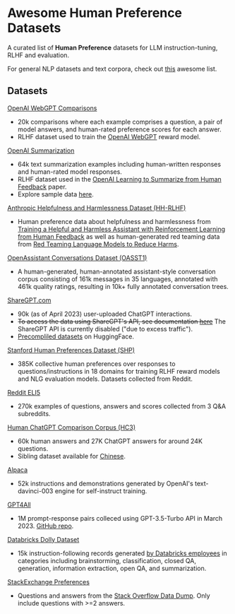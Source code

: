 # Awesome Human Preference Datasets
A curated list of **Human Preference** datasets for LLM instruction-tuning, RLHF and evaluation.

For general NLP datasets and text corpora, check out [this](https://github.com/niderhoff/nlp-datasets) awesome list.


## Datasets
[OpenAI WebGPT Comparisons](https://huggingface.co/datasets/openai/webgpt_comparisons)
- 20k comparisons where each example comprises a question, a pair of model answers, and human-rated preference scores for each answer. 
- RLHF dataset used to train the [OpenAI WebGPT](https://arxiv.org/abs/2112.09332) reward model.

[OpenAI Summarization](https://huggingface.co/datasets/openai/summarize_from_feedback)
- 64k text summarization examples including human-written responses and human-rated model responses. 
- RLHF dataset used in the [OpenAI Learning to Summarize from Human Feedback](https://arxiv.org/abs/2009.01325) paper.
- Explore sample data [here](https://openaipublic.blob.core.windows.net/summarize-from-feedback/website/index.html#/tldr_comparisons).

[Anthropic Helpfulness and Harmlessness Dataset (HH-RLHF)](https://huggingface.co/datasets/Anthropic/hh-rlhf) 
- Human preference data about helpfulness and harmlessness from [Training a Helpful and Harmless Assistant with Reinforcement Learning from Human Feedback](https://arxiv.org/pdf/2204.05862.pdf) as well as human-generated red teaming data from [Red Teaming Language Models to Reduce Harms](https://arxiv.org/abs/2209.07858).

[OpenAssistant Conversations Dataset (OASST1) ](https://huggingface.co/datasets/OpenAssistant/oasst1)
- A human-generated, human-annotated assistant-style conversation corpus consisting of 161k messages in 35 languages, annotated with 461k quality ratings, resulting in 10k+ fully annotated conversation trees. 

[ShareGPT.com](https://sharegpt.com/)
- 90k (as of April 2023) user-uploaded ChatGPT interactions.
- ~~To access the data using ShareGPT's API, see documentation [here](https://github.com/domeccleston/sharegpt#rest-api)~~ The ShareGPT API is currently disabled ("due to excess traffic"). 
- [Precompliled datasets](https://huggingface.co/datasets?sort=downloads&search=sharegpt) on HuggingFace.


[Stanford Human Preferences Dataset (SHP)](https://huggingface.co/datasets/stanfordnlp/SHP) 
- 385K collective human preferences over responses to questions/instructions in 18 domains for training RLHF reward models and NLG evaluation models. Datasets collected from Reddit.

[Reddit ELI5](https://huggingface.co/datasets/eli5)
- 270k examples of questions, answers and scores collected from 3 Q&A subreddits.

[Human ChatGPT Comparison Corpus (HC3)](https://huggingface.co/datasets/Hello-SimpleAI/HC3)
- 60k human answers and 27K ChatGPT answers for around 24K questions.
- Sibling dataset available for [Chinese](https://huggingface.co/datasets/Hello-SimpleAI/HC3-Chinese).

[Alpaca](https://huggingface.co/datasets/tatsu-lab/alpaca)
- 52k instructions and demonstrations generated by OpenAI's text-davinci-003 engine for self-instruct training.

[GPT4All](https://huggingface.co/datasets/nomic-ai/gpt4all_prompt_generations)
- 1M prompt-response pairs colleced using GPT-3.5-Turbo API in March 2023. [GitHub repo](https://github.com/nomic-ai/gpt4all).

[Databricks Dolly Dataset](https://huggingface.co/datasets/databricks/databricks-dolly-15k)
- 15k instruction-following records generated [by Databricks employees](https://www.databricks.com/blog/2023/04/12/dolly-first-open-commercially-viable-instruction-tuned-llm) in categories including brainstorming, classification, closed QA, generation, information extraction, open QA, and summarization.

[StackExchange Preferences](https://huggingface.co/datasets/HuggingFaceH4/stack-exchange-preferences)
- Questions and answers from the [Stack Overflow Data Dump](https://archive.org/details/stackexchange). 
Only include questions with >=2 answers.
